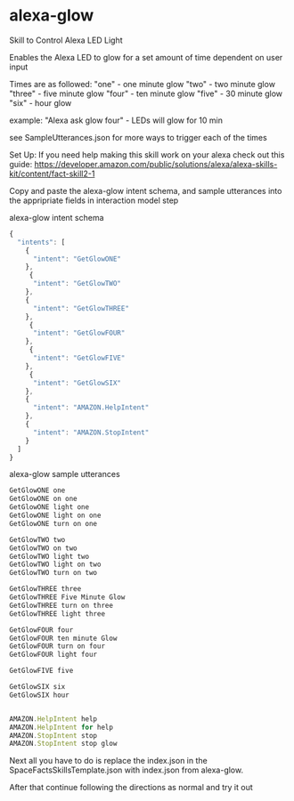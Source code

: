 # alexa-glow
Skill to Control Alexa LED Light

 Enables the Alexa LED to glow for a set amount of time dependent on user input
 
 Times are as followed:
 "one" - one minute glow
 "two" - two minute glow
 "three" - five minute glow 
 "four" - ten minute glow
 "five" - 30 minute glow
 "six" - hour glow
 
 example:
 "Alexa ask glow four" - LEDs will glow for 10 min
 
 see SampleUtterances.json for more ways to trigger each of the times



Set Up:
If you need help making this skill work on your alexa check out this guide: https://developer.amazon.com/public/solutions/alexa/alexa-skills-kit/content/fact-skill2-1

Copy and paste the alexa-glow intent schema, and sample utterances into the appripriate fields in interaction model step

alexa-glow intent schema
```javascript
{
  "intents": [
    {
      "intent": "GetGlowONE"
    },
     {
      "intent": "GetGlowTWO"
    },
    {
      "intent": "GetGlowTHREE"
    },
     {
      "intent": "GetGlowFOUR"
    },
     {
      "intent": "GetGlowFIVE"
    },
     {
      "intent": "GetGlowSIX"
    },
    {
      "intent": "AMAZON.HelpIntent"
    },
    {
      "intent": "AMAZON.StopIntent"
    }
  ]
}
```
alexa-glow sample utterances
```javascript
GetGlowONE one
GetGlowONE on one
GetGlowONE light one
GetGlowONE light on one
GetGlowONE turn on one

GetGlowTWO two
GetGlowTWO on two
GetGlowTWO light two
GetGlowTWO light on two
GetGlowTWO turn on two

GetGlowTHREE three
GetGlowTHREE Five Minute Glow
GetGlowTHREE turn on three
GetGlowTHREE light three

GetGlowFOUR four
GetGlowFOUR ten minute Glow
GetGlowFOUR turn on four
GetGlowFOUR light four

GetGlowFIVE five

GetGlowSIX six
GetGlowSIX hour


AMAZON.HelpIntent help
AMAZON.HelpIntent for help
AMAZON.StopIntent stop
AMAZON.StopIntent stop glow
```
Next all you have to do is replace the index.json in the SpaceFactsSkillsTemplate.json with index.json from alexa-glow.

After that continue following the directions as normal and try it out
